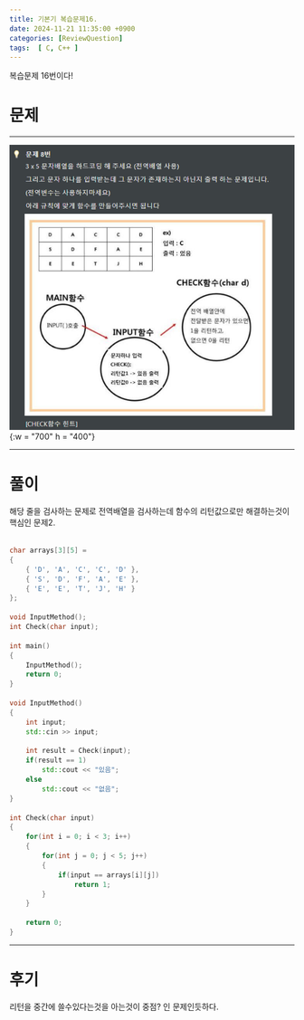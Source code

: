 ```yaml
---
title: 기본기 복습문제16.
date: 2024-11-21 11:35:00 +0900
categories: [ReviewQuestion]  
tags:  [ C, C++ ]
---
```

복습문제 16번이다!

# 문제   
---------------------------------------
![DeskTop View](/assets/img/ReviewArray8.png){:w = "700" h = "400"}

---------------------------------------

# 풀이

해당 줄을 검사하는 문제로 전역배열을 검사하는데 함수의 리턴값으로만
해결하는것이 핵심인 문제2.

```c++

char arrays[3][5] =
{
    { 'D', 'A', 'C', 'C', 'D' },
    { 'S', 'D', 'F', 'A', 'E' },
    { 'E', 'E', 'T', 'J', 'H' }   
};

void InputMethod();
int Check(char input);

int main()
{
    InputMethod();
    return 0;
}

void InputMethod() 
{
    int input;
    std::cin >> input;

    int result = Check(input);
    if(result == 1)
        std::cout << "있음";
    else
        std::cout << "없음";
}

int Check(char input)
{
    for(int i = 0; i < 3; i++)
    {
        for(int j = 0; j < 5; j++)
        {
            if(input == arrays[i][j])
                return 1;
        }
    }

    return 0;
}
```
---------------------------------------

# 후기

리턴을 중간에 쓸수있다는것을 아는것이 중점? 인 문제인듯하다.


